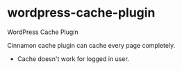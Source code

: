 # wordpress-cache-plugin
WordPress Cache Plugin

Cinnamon cache plugin can cache every page completely.
- Cache doesn't work for logged in user.
